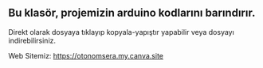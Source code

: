 ## Bu klasör, projemizin arduino kodlarını barındırır.

Direkt olarak dosyaya tıklayıp kopyala-yapıştır yapabilir veya dosyayı indirebilirsiniz.

Web Sitemiz: https://otonomsera.my.canva.site
